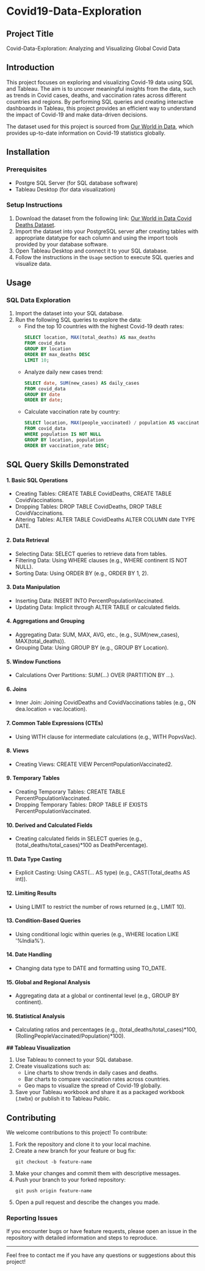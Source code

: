 # Covid19-Data-Exploration

## Project Title
Covid-Data-Exploration: Analyzing and Visualizing Global Covid Data

## Introduction
This project focuses on exploring and visualizing Covid-19 data using SQL and Tableau. The aim is to uncover meaningful insights from the data, such as trends in Covid cases, deaths, and vaccination rates across different countries and regions. By performing SQL queries and creating interactive dashboards in Tableau, this project provides an efficient way to understand the impact of Covid-19 and make data-driven decisions.

The dataset used for this project is sourced from [Our World in Data](https://ourworldindata.org/covid-deaths), which provides up-to-date information on Covid-19 statistics globally.

## Installation
### Prerequisites
- Postgre SQL Server (for SQL database software)
- Tableau Desktop (for data visualization)

### Setup Instructions
1. Download the dataset from the following link: [Our World in Data Covid Deaths Dataset](https://ourworldindata.org/covid-deaths).
2. Import the dataset into your PostgreSQL server after creating tables with appropriate datatype for each column and  using the import tools provided by your database software.
3. Open Tableau Desktop and connect it to your SQL database.
4. Follow the instructions in the `Usage` section to execute SQL queries and visualize data.

## Usage
### SQL Data Exploration
1. Import the dataset into your SQL database.
2. Run the following SQL queries to explore the data:
   - Find the top 10 countries with the highest Covid-19 death rates:
     ```sql
     SELECT location, MAX(total_deaths) AS max_deaths
     FROM covid_data
     GROUP BY location
     ORDER BY max_deaths DESC
     LIMIT 10;
     ```
   - Analyze daily new cases trend:
     ```sql
     SELECT date, SUM(new_cases) AS daily_cases
     FROM covid_data
     GROUP BY date
     ORDER BY date;
     ```
   - Calculate vaccination rate by country:
     ```sql
     SELECT location, MAX(people_vaccinated) / population AS vaccination_rate
     FROM covid_data
     WHERE population IS NOT NULL
     GROUP BY location, population
     ORDER BY vaccination_rate DESC;
     ```
## SQL Query Skills Demonstrated
#### 1. Basic SQL Operations
- Creating Tables: CREATE TABLE CovidDeaths, CREATE TABLE CovidVaccinations.
- Dropping Tables: DROP TABLE CovidDeaths, DROP TABLE CovidVaccinations.
- Altering Tables: ALTER TABLE CovidDeaths ALTER COLUMN date TYPE DATE.

#### 2. Data Retrieval
- Selecting Data: SELECT queries to retrieve data from tables.
- Filtering Data: Using WHERE clauses (e.g., WHERE continent IS NOT NULL).
- Sorting Data: Using ORDER BY (e.g., ORDER BY 1, 2).

#### 3. Data Manipulation
- Inserting Data: INSERT INTO PercentPopulationVaccinated.
- Updating Data: Implicit through ALTER TABLE or calculated fields.

#### 4. Aggregations and Grouping
- Aggregating Data: SUM, MAX, AVG, etc., (e.g., SUM(new_cases), MAX(total_deaths)).
- Grouping Data: Using GROUP BY (e.g., GROUP BY Location).

#### 5. Window Functions
- Calculations Over Partitions: SUM(...) OVER (PARTITION BY ...).

#### 6. Joins
- Inner Join: Joining CovidDeaths and CovidVaccinations tables (e.g., ON dea.location = vac.location).

#### 7. Common Table Expressions (CTEs)
- Using WITH clause for intermediate calculations (e.g., WITH PopvsVac).

#### 8. Views
- Creating Views: CREATE VIEW PercentPopulationVaccinated2.

#### 9. Temporary Tables
- Creating Temporary Tables: CREATE TABLE PercentPopulationVaccinated.
- Dropping Temporary Tables: DROP TABLE IF EXISTS PercentPopulationVaccinated.

#### 10. Derived and Calculated Fields
- Creating calculated fields in SELECT queries (e.g., (total_deaths/total_cases)*100 as DeathPercentage).

#### 11. Data Type Casting
- Explicit Casting: Using CAST(... AS type) (e.g., CAST(Total_deaths AS int)).
#### 12. Limiting Results
- Using LIMIT to restrict the number of rows returned (e.g., LIMIT 10).

#### 13. Condition-Based Queries
- Using conditional logic within queries (e.g., WHERE location LIKE '%India%').

#### 14. Date Handling
- Changing data type to DATE and formatting using TO_DATE.

#### 15. Global and Regional Analysis
- Aggregating data at a global or continental level (e.g., GROUP BY continent).

#### 16. Statistical Analysis
- Calculating ratios and percentages (e.g., (total_deaths/total_cases)*100, (RollingPeopleVaccinated/Population)*100).

**## Tableau Visualization**
1. Use Tableau to connect to your SQL database.
2. Create visualizations such as:
   - Line charts to show trends in daily cases and deaths.
   - Bar charts to compare vaccination rates across countries.
   - Geo maps to visualize the spread of Covid-19 globally.
3. Save your Tableau workbook and share it as a packaged workbook (.twbx) or publish it to Tableau Public.

## Contributing
We welcome contributions to this project! To contribute:
1. Fork the repository and clone it to your local machine.
2. Create a new branch for your feature or bug fix:
   ```
   git checkout -b feature-name
   ```
3. Make your changes and commit them with descriptive messages.
4. Push your branch to your forked repository:
   ```
   git push origin feature-name
   ```
5. Open a pull request and describe the changes you made.

### Reporting Issues
If you encounter bugs or have feature requests, please open an issue in the repository with detailed information and steps to reproduce.

---
Feel free to contact me if you have any questions or suggestions about this project!
